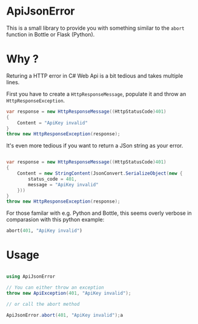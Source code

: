# ApiJsonError

This is a small library to provide you with something similar to the `abort` function in Bottle or Flask (Python). 

# Why ?

Returing a HTTP error in C# Web Api is a bit tedious and takes multiple lines. 

First you have to create a `HttpResponseMessage`, populate it and throw an `HttpResponseException`. 

```c#
var response = new HttpResponseMessage((HttpStatusCode)401)
{
    Content = "ApiKey invalid"
}
throw new HttpResponseException(response);
```

It's even more tedious if you want to return a JSon string as your error.

```c#

var response = new HttpResponseMessage((HttpStatusCode)401)
{
    Content = new StringContent(JsonConvert.SerializeObject(new {
        status_code = 401,
        message = "ApiKey invalid"
    }))
}
throw new HttpResponseException(response);
```

For those familar with e.g. Python and Bottle, this seems overly verbose in comparasion with this python example:

```python
abort(401, "ApiKey invalid")
```

# Usage

```c#

using ApiJsonError

// You can either throw an exception
throw new ApiException(401, "ApiKey invalid");

// or call the abort method

ApiJsonError.abort(401, "ApiKey invalid");a
```